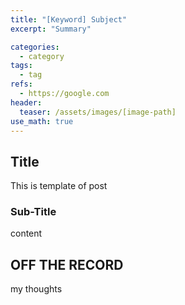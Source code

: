 ```yaml
---
title: "[Keyword] Subject"
excerpt: "Summary"

categories:
  - category
tags:
  - tag
refs:
  - https://google.com
header:
  teaser: /assets/images/[image-path]
use_math: true
---
```


## Title

This is template of post

### Sub-Title

content

<!-- comment

image using figure tag
<figure style="justify-content:center;flex:1;margin-top:1em;margin-bottom:1em;">
  <img src="/assets/images/[image-path]" alt="[...]" style="margin-bottom:.25em;border-radius:0;">
</figure>

-->

## OFF THE RECORD

my thoughts
